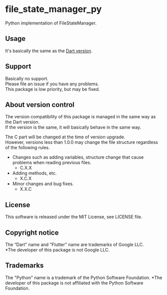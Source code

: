 # file_state_manager_py
Python implementation of FileStateManager.

## Usage
It's basically the same as the [Dart version](https://github.com/MasahideMori-SimpleAppli/file_state_manager).

## Support
Basically no support.  
Please file an issue if you have any problems.  
This package is low priority, but may be fixed.

## About version control
The version compatibility of this package is managed in the same way as the Dart version.  
If the version is the same, it will basically behave in the same way.  

The C part will be changed at the time of version upgrade.  
However, versions less than 1.0.0 may change the file structure regardless of the following rules.  
- Changes such as adding variables, structure change that cause problems when reading previous files.
    - C.X.X
- Adding methods, etc.
    - X.C.X
- Minor changes and bug fixes.
    - X.X.C

## License
This software is released under the MIT License, see LICENSE file.

## Copyright notice
The “Dart” name and “Flutter” name are trademarks of Google LLC.  
*The developer of this package is not Google LLC.

## Trademarks
The "Python" name is a trademark of the Python Software Foundation.
*The developer of this package is not affiliated with the Python Software Foundation.